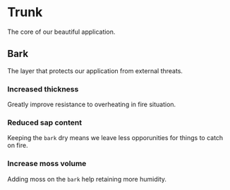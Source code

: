 # Trunk

The core of our beautiful application.


## Bark

The layer that protects our application from external threats.

### Increased thickness

Greatly improve resistance to overheating in fire situation.

### Reduced sap content

Keeping the `bark` dry means we leave less opporunities for things to catch on fire.

### Increase moss volume

Adding moss on the `bark` help retaining more humidity.